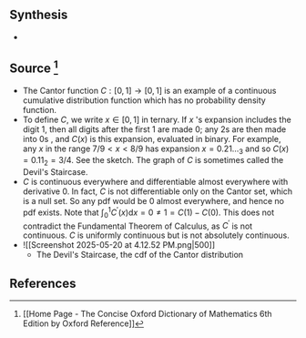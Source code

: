 ## Synthesis
- 
## Source [^1]
- The Cantor function $C:[0,1] \rightarrow[0,1]$ is an example of a continuous cumulative distribution function which has no probability density function.
- To define $C$, we write $x \in[0,1]$ in ternary. If $x$ 's expansion includes the digit 1, then all digits after the first 1 are made 0; any 2s are then made into 0s , and $C(x)$ is this expansion, evaluated in binary. For example, any $x$ in the range $7 / 9<x<8 / 9$ has expansion $x=0.21 \ldots_3$ and so $C(x)=0.11_{2}=3 / 4$. See the sketch. The graph of $C$ is sometimes called the Devil's Staircase.
- $C$ is continuous everywhere and differentiable almost everywhere with derivative 0. In fact, $C$ is not differentiable only on the Cantor set, which is a null set. So any pdf would be 0 almost everywhere, and hence no pdf exists. Note that $\int_{0}^{1} C^{\prime}(x) \mathrm{d} x=0 \neq 1=C(1)-C(0)$. This does not contradict the Fundamental Theorem of Calculus, as $C^{\prime}$ is not continuous. $C$ is uniformly continuous but is not absolutely continuous.
- ![[Screenshot 2025-05-20 at 4.12.52 PM.png|500]]
	- The Devil's Staircase, the cdf of the Cantor distribution
## References

[^1]: [[Home Page - The Concise Oxford Dictionary of Mathematics 6th Edition by Oxford Reference]]
